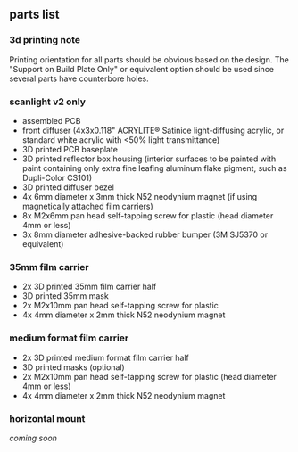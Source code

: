 ## parts list

### 3d printing note
Printing orientation for all parts should be obvious based on the design. The "Support on Build Plate Only" or equivalent option should be used since several parts have counterbore holes.

### scanlight v2 only
* assembled PCB
* front diffuser (4x3x0.118" ACRYLITE® Satinice light-diffusing acrylic, or standard white acrylic with <50% light transmittance)
* 3D printed PCB baseplate
* 3D printed reflector box housing (interior surfaces to be painted with paint containing only extra fine leafing aluminum flake pigment, such as Dupli-Color CS101)
* 3D printed diffuser bezel
* 4x 6mm diameter x 3mm thick N52 neodynium magnet (if using magnetically attached film carriers)
* 8x M2x6mm pan head self-tapping screw for plastic (head diameter 4mm or less)
* 3x 8mm diameter adhesive-backed rubber bumper (3M SJ5370 or equivalent)

### 35mm film carrier

* 2x 3D printed 35mm film carrier half
* 3D printed 35mm mask
* 2x M2x10mm pan head self-tapping screw for plastic
* 4x 4mm diameter x 2mm thick N52 neodynium magnet

### medium format film carrier

* 2x 3D printed medium format film carrier half
* 3D printed masks (optional)
* 2x M2x10mm pan head self-tapping screw for plastic (head diameter 4mm or less)
* 4x 4mm diameter x 2mm thick N52 neodynium magnet

### horizontal mount

*coming soon*
